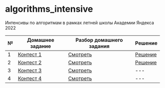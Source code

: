 # algorithms_intensive

Интенсивы по алгоритмам в рамках летней школы Академии Яндекса 2022

| № | Домашнее задание | Разбор домашнего задания | Решение |
|---|------------------|--------------------------|---------|
| 1 | [Контест 1](https://contest.yandex.ru/contest/39359)  | [Смотреть](https://www.youtube.com/watch?v=aJs9TQOadfA)           | [Решение](lesson_00) |
| 2 | [Контест 2](https://contest.yandex.ru/contest/39714)  | [Смотреть](https://www.youtube.com/watch?v=BjIrSQAMzr0)           | [Решение](lesson_01) |
| 3 | [Контест 3](https://contest.yandex.ru/contest/40146)  | [Смотреть](https://youtu.be/J9LUtUbMRpk)           | --- |
| 4 | [Контест 4](https://youtu.be/coZrFBPnFco)  | [Смотреть](https://youtu.be/coZrFBPnFco)           | --- |
